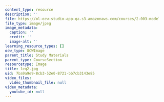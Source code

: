 ```yaml
---
content_type: resource
description: ''
file: https://ol-ocw-studio-app-qa.s3.amazonaws.com/courses/2-003-modeling-dynamics-and-control-i-spring-2005/7ba9a9e98cb352e08721bb7cb3143e85_leq2.jpg
file_type: image/jpeg
image_metadata:
  caption: ''
  credit: ''
  image-alt: ''
learning_resource_types: []
ocw_type: OCWImage
parent_title: Study Materials
parent_type: CourseSection
resourcetype: Image
title: leq2.jpg
uid: 7ba9a9e9-8cb3-52e0-8721-bb7cb3143e85
video_files:
  video_thumbnail_file: null
video_metadata:
  youtube_id: null
---
```

